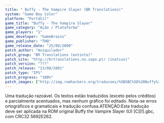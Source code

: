 ```yaml
---
title: " Buffy - The Vampire Slayer (BR Translations)"
system: "Game Boy Color"
platform: "Portátil"
game_title: "Buffy - The Vampire Slayer"
game_category: "Ação / Plataforma"
game_players: "1"
game_developer: "GameBrains"
game_publisher: "THQ"
game_release_date: "25/09/2000"
patch_author: "Aniquilador"
patch_group: "BR Translations (extinto)"
patch_site: "http://brtranslations.no.sapo.pt/ (inativo)"
patch_version: "???"
patch_release: "23/08/2001"
patch_type: "IPS"
patch_progress: "100%"
patch_images: ["http://img.romhackers.org/traducoes/%5BGBC%5D%20Buffy%20-%20The%20Vampire%20Slayer%20-%20BR%20Translations%20-%201.png","http://img.romhackers.org/traducoes/%5BGBC%5D%20Buffy%20-%20The%20Vampire%20Slayer%20-%20BR%20Translations%20-%202.png","http://img.romhackers.org/traducoes/%5BGBC%5D%20Buffy%20-%20The%20Vampire%20Slayer%20-%20BR%20Translations%20-%203.png"]
---
```

Uma tradução razoável. Os textos estão traduzidos (exceto pelos créditos) e parcialmente acentuados, mas nenhum gráfico foi editado. Nota-se erros ortográficos e gramaticais e tradução confusa.ATENÇÃO:Esta tradução deve ser aplicada na ROM original Buffy the Vampire Slayer (U) [C][!].gbc, com CRC32 5692E262.